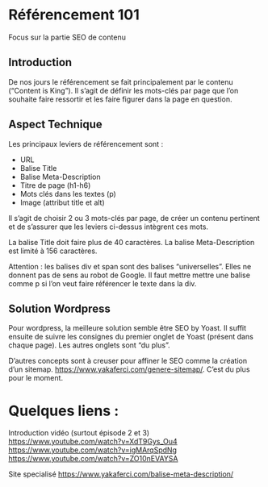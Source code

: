 # Référencement 101
Focus sur la partie SEO de contenu

## Introduction
De nos jours le référencement se fait principalement par le contenu (“Content is King”). 
Il s’agit de définir les mots-clés par page que l’on souhaite faire ressortir et les faire figurer dans la page en question. 

## Aspect Technique 
Les principaux leviers de référencement sont : 
- URL
- Balise Title
- Balise Meta-Description
- Titre de page (h1-h6)
- Mots clés dans les textes (p)
- Image (attribut title et alt) 

Il s’agit de choisir 2 ou 3  mots-clés par page, de créer un contenu pertinent et de s’assurer que les leviers ci-dessus intègrent ces mots. 

La balise Title doit faire plus de 40 caractères. La balise Meta-Description est limité à 156 caractères. 

Attention : les balises div et span sont des balises “universelles”. Elles ne donnent pas de sens au robot de Google. Il faut mettre mettre une balise comme p si l’on veut faire référencer le texte dans la div. 

## Solution Wordpress
Pour wordpress, la meilleure solution semble être SEO by Yoast. 
Il suffit ensuite de suivre les consignes du premier onglet de Yoast (présent dans chaque page). Les autres onglets sont “du plus”. 


D’autres concepts sont à creuser pour affiner le SEO comme la création d’un sitemap. 
https://www.yakaferci.com/genere-sitemap/. C’est du plus pour le moment. 

# Quelques liens : 
Introduction vidéo (surtout épisode 2 et 3)
https://www.youtube.com/watch?v=XdT9Gys_Ou4
https://www.youtube.com/watch?v=igMArqSpdNg
https://www.youtube.com/watch?v=ZO10nEVAYSA

Site specialisé
https://www.yakaferci.com/balise-meta-description/
